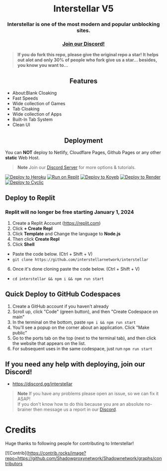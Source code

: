 <div align="center">
    <h1>Interstellar V5</h1>
    <h3>Interstellar is one of the most modern and popular unblocking sites.</h3>
    
### [Join our Discord!](https://discord.gg/interstellar)
</div>

> **If you do fork this repo, please give the original repo a star! It helps out alot and only 30% of people who fork give us a star... besides, you know you want to...**

<h2 align="center">Features</h2>
<ul>
    <li>About:Blank Cloaking</li>
    <li>Fast Speeds</li>
    <li>Wide collection of Games</li>
    <li>Tab Cloaking</li>
    <li>Wide collection of Apps</li>
    <li>Built-In Tab System</li>
    <li>Clean UI</li>
</ul>

<h2 align="center">Deployment</h2>

You can **NOT** deploy to Netlify, Cloudflare Pages, Github Pages or any other **static** Web Host.

> **Note**
> Join our [Discord Server](https://discord.gg/interstellar) for more options & tutorials.

<a target="_blank" href="https://heroku.com/deploy/?template=https://github.com/interstellarnetwork/interstellar"><img alt="Deploy to Heroku" src="https://binbashbanana.github.io/deploy-buttons/buttons/remade/heroku.svg"></a>
<a target="_blank" href="https://replit.com/github/interstellarnetwork/interstellar"><img alt="Run on Replit" src="https://binbashbanana.github.io/deploy-buttons/buttons/remade/replit.svg"></a>
<a target="_blank" href="https://app.koyeb.com/deploy?type=git&repository=github.com/interstellarnetwork/interstellar"><img alt="Deploy to Koyeb" src="https://binbashbanana.github.io/deploy-buttons/buttons/remade/koyeb.svg"></a>
<a target="_blank" href="https://render.com/deploy?repo=https://github.com/InterstellarNetwork/IN-Render"><img alt="Deploy to Render" src="https://binbashbanana.github.io/deploy-buttons/buttons/remade/render.svg"></a>
<a target="_blank" href="https://app.cyclic.sh/api/app/deploy/interstellarnetwork/Interstellar"><img alt="Deploy to Cyclic" src="https://binbashbanana.github.io/deploy-buttons/buttons/remade/cyclic.svg"></a>

## Deploy to Replit
### **Replit will no longer be free starting January 1, 2024**
1. Create a Replit Account (https://replit.com)
2. Click **+ Create Repl**
3. Click **Template** and Change the language to **Node.js**
4. Then click **Create Repl**
5. Click **Shell**
- Paste the code below. (Ctrl + Shift + V)
- `git clone https://github.com/interstellarnetwork/interstellar`
6. Once it's done cloning paste the code below. (Ctrl + Shift + V)
- ``cd interstellar && npm i && npm run start``

## Quick Deploy to GitHub Codespaces
1. Create a GitHub account if you haven't already
2. Scroll up, click "Code" (green button), and then "Create Codespace on main"
3. In the terminal on the bottom, paste `npm i && npm run start`
4. You'll see a popup on the corner about an application. Click "Make public"
5. Go to the ports tab on the top (next to the terminal tab), and then click the website that appears on the list.
6. For subsequent uses in the same codespace, just run `npm run start`


## If you need any help with deploying, join our Discord!
- https://discord.gg/interstellar

> **Note**
> If you have any problems please open an issue, so we can fix it ASAP!<br>
> If you don't know how to do this because you are an absolute no-brainer then message us a report in our [Discord](https://discord.gg/interstellar).

# Credits
Huge thanks to following people for contributing to Interstellar!

[![Contrib](https://contrib.rocks/image?repo=https://github.com/Shadowproxynetwork/Shadownetwork/graphs/contributors
